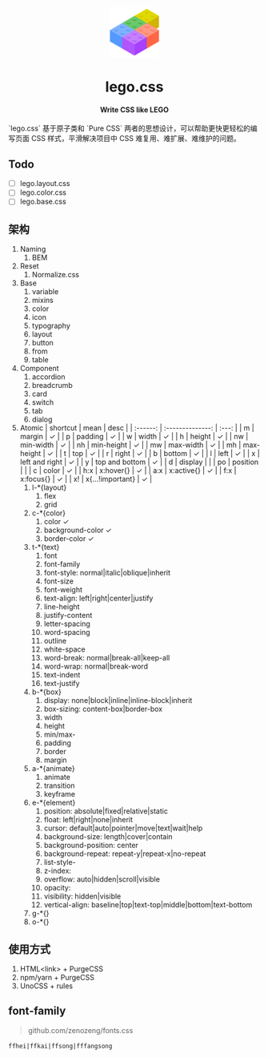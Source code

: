 <p align="center">
    <img src="/public/lego.png" width="100px">
</p>
<h1 align="center">lego.css</h1>
<h4 align="center">Write CSS like LEGO</h4>
<p>`lego.css` 基于原子类和 `Pure CSS` 两者的思想设计，可以帮助更快更轻松的编写页面 CSS 样式，平滑解决项目中 CSS 难复用、难扩展、难维护的问题。</p>

## Todo
- [ ] lego.layout.css
- [ ] lego.color.css
- [ ] lego.base.css

## 架构

1. Naming
    1. BEM
2. Reset
    1. Normalize.css
3. Base
    1. variable
    2. mixins
    3. color
    4. icon
    5. typography
    6. layout
    7. button
    8. from
    9. table
4. Component
    1. accordion
    2. breadcrumb
    3. card
    4. switch
    5. tab
    6. dialog
5. Atomic
   | shortcut |       mean       | desc  |
   | :------: | :--------------: | :---: |
   |    m     |      margin      |   ✓   |
   |    p     |     padding      |   ✓   |
   |    w     |      width       |   ✓   |
   |    h     |      height      |   ✓   |
   |    nw    |    min-width     |   ✓   |
   |    nh    |    min-height    |   ✓   |
   |    mw    |    max-width     |   ✓   |
   |    mh    |    max-height    |   ✓   |
   |    t     |       top        |   ✓   |
   |    r     |      right       |   ✓   |
   |    b     |      bottom      |   ✓   |
   |    l     |       left       |   ✓   |
   |    x     |  left and right  |   ✓   |
   |    y     |  top and bottom  |   ✓   |
   |    d     |     display      |       |
   |    po    |     position     |       |
   |    c     |      color       |   ✓   |
   |   h:x    |    x:hover{}     |   ✓   |
   |   a:x    |    x:active{}    |   ✓   |
   |   f:x    |    x:focus{}     |   ✓   |
   |    x!    | x{...!important} |   ✓   |
    1. l-*{layout}
       1. flex
       2. grid
    2. c-*{color}
       1. color ✓
       2. background-color ✓
       3. border-color ✓
    3. t-*{text}
        1. font
        2. font-family
        3. font-style: normal|italic|oblique|inherit
        4. font-size
        5. font-weight
        6. text-align: left|right|center|justify
        7. line-height
        8. justify-content
        9. letter-spacing
        10. word-spacing
        11. outline
        12. white-space
        13. word-break: normal|break-all|keep-all
        14. word-wrap: normal|break-word
        15. text-indent
        16. text-justify
    4. b-*{box}
        1. display: none|block|inline|inline-block|inherit
        2. box-sizing: content-box|border-box
        3. width
        4. height
        5. min/max-
        6. padding
        7. border
        8. margin
    5. a-*{animate}
        1. animate
        2. transition
        3. keyframe
    6. e-*{element}
        1. position: absolute|fixed|relative|static
        2. float: left|right|none|inherit
        3. cursor: default|auto|pointer|move|text|wait|help
        4. background-size: length|cover|contain
        5. background-position: center
        6. background-repeat: repeat-y|repeat-x|no-repeat
        7. list-style-
        8. z-index:
        9. overflow: auto|hidden|scroll|visible
        10. opacity:
        11. visibility: hidden|visible
        12. vertical-align: baseline|top|text-top|middle|bottom|text-bottom
     7. g-*{}
     8. o-*{}

## 使用方式

1. HTML\<link\> + PurgeCSS 
2. npm/yarn + PurgeCSS
3. UnoCSS + rules

## font-family
> github.com/zenozeng/fonts.css
```
ffhei|ffkai|ffsong|fffangsong
```
